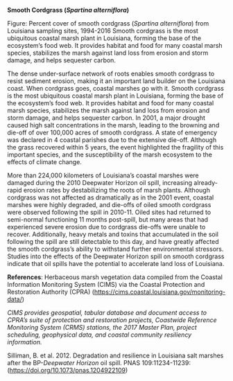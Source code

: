 **Smooth Cordgrass (*Spartina alterniflora*)**

Figure: Percent cover of smooth cordgrass (*Spartina alterniflora*) from Louisiana sampling sites, 1994-2016
Smooth cordgrass is the most ubiquitous coastal marsh plant in Louisiana, forming the base of the ecosystem’s food web. It provides habitat and food for many coastal marsh species, stabilizes the marsh against land loss from erosion and storm damage, and helps sequester carbon.

The dense under-surface network of roots enables smooth cordgrass to resist sediment erosion, making it an important land builder on the Louisiana coast. When cordgrass goes, coastal marshes go with it. Smooth cordgrass is the most ubiquitous coastal marsh plant in Louisiana, forming the base of the ecosystem’s food web. It provides habitat and food for many coastal marsh species, stabilizes the marsh against land loss from erosion and storm damage, and helps sequester carbon. In 2001, a major drought caused high salt concentrations in the marsh, leading to the browning and die-off of over 100,000 acres of smooth cordgrass. A state of emergency was declared in 4 coastal parishes due to the extensive die-off. Although the grass recovered within 5 years, the event highlighted the fragility of this important species, and the susceptibility of the marsh ecosystem to the effects of climate change.  

More than 224,000 kilometers of Louisiana’s coastal marshes were damaged during the 2010 Deepwater Horizon oil spill, increasing already-rapid erosion rates by destabilizing the roots of marsh plants. Although cordgrass was not affected as dramatically as in the 2001 event, coastal marshes were highly degraded, and die-offs of oiled smooth cordgrass were observed following the spill in 2010-11. Oiled sites had returned to semi-normal functioning 11 months post-spill, but many areas that had experienced severe erosion due to cordgrass die-offs were unable to recover. Additionally, heavy metals and toxins that accumulated in the soil following the spill are still detectable to this day, and have greatly affected the smooth cordgrass’s ability to withstand further environmental stressors. Studies into the effects of the Deepwater Horizon spill on smooth cordgrass indicate that oil spills have the potential to accelerate land loss of Louisiana. 

**References**: Herbaceous marsh vegetation data compiled from the Coastal Information Monitoring System (CIMS) via the Coastal Protection and Restoration Authority (CPRA) (https://cims.coastal.louisiana.gov/monitoring-data/)

*CIMS provides geospatial, tabular database and document access to CPRA’s suite of protection and restoration projects, Coastwide Reference Monitoring System (CRMS) stations, the 2017 Master Plan, project scheduling, geophysical data, and coastal community resiliency information.*

Silliman, B. et al. 2012. Degradation and resilience in Louisiana salt marshes after the BP-*Deepwater Horizon* oil spill. PNAS 109:11234-11239: (https://doi.org/10.1073/pnas.1204922109)
